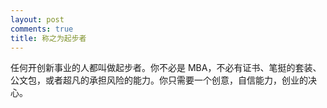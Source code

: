 ```yaml
---
layout: post
comments: true
title: 称之为起步者
---
```




任何开创新事业的人都叫做起步者。你不必是 MBA，不必有证书、笔挺的套装、公文包，或者超凡的承担风险的能力。你只需要一个创意，自信能力，创业的决心。

